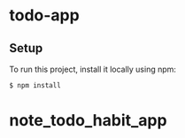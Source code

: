 # todo-app

## Setup
To run this project, install it locally using npm:

```
$ npm install
```
# note_todo_habit_app
